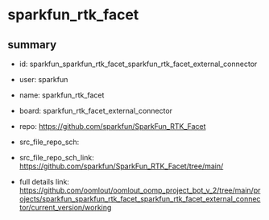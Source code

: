 # sparkfun_rtk_facet
 
## summary 
* id: sparkfun_sparkfun_rtk_facet_sparkfun_rtk_facet_external_connector
* user: sparkfun
* name: sparkfun_rtk_facet
* board: sparkfun_rtk_facet_external_connector
* repo: https://github.com/sparkfun/SparkFun_RTK_Facet



* src_file_repo_sch: 
* src_file_repo_sch_link: https://github.com/sparkfun/SparkFun_RTK_Facet/tree/main/
* full details link: https://github.com/oomlout/oomlout_oomp_project_bot_v_2/tree/main/projects/sparkfun_sparkfun_rtk_facet_sparkfun_rtk_facet_external_connector/current_version/working  







